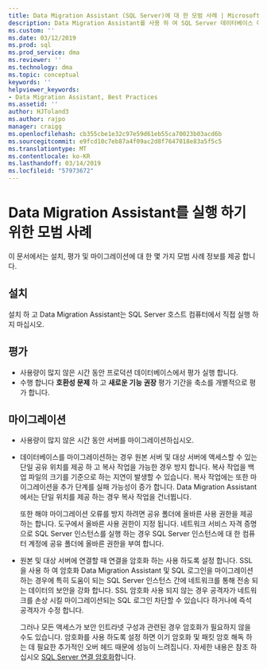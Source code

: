 ```yaml
---
title: Data Migration Assistant (SQL Server)에 대 한 모범 사례 | Microsoft Docs
description: Data Migration Assistant를 사용 하 여 SQL Server 데이터베이스 마이그레이션에 대 한 모범 사례를 알아봅니다.
ms.custom: ''
ms.date: 03/12/2019
ms.prod: sql
ms.prod_service: dma
ms.reviewer: ''
ms.technology: dma
ms.topic: conceptual
keywords: ''
helpviewer_keywords:
- Data Migration Assistant, Best Practices
ms.assetid: ''
author: HJToland3
ms.author: rajpo
manager: craigg
ms.openlocfilehash: cb355cbe1e32c97e59d61eb55ca70023b03acd6b
ms.sourcegitcommit: e9fcd10c7eb87a4f09ac2d8f7647018e83a5f5c5
ms.translationtype: MT
ms.contentlocale: ko-KR
ms.lasthandoff: 03/14/2019
ms.locfileid: "57973672"
---
```

# <a name="best-practices-for-running-data-migration-assistant"></a>Data Migration Assistant를 실행 하기 위한 모범 사례
이 문서에서는 설치, 평가 및 마이그레이션에 대 한 몇 가지 모범 사례 정보를 제공 합니다.

## <a name="installation"></a>설치
설치 하 고 Data Migration Assistant는 SQL Server 호스트 컴퓨터에서 직접 실행 하지 마십시오.

## <a name="assessment"></a>평가
- 사용량이 많지 않은 시간 동안 프로덕션 데이터베이스에서 평가 실행 합니다.
- 수행 합니다 **호환성 문제** 하 고 **새로운 기능 권장** 평가 기간을 축소를 개별적으로 평가 합니다.

## <a name="migration"></a>마이그레이션
- 사용량이 많지 않은 시간 동안 서버를 마이그레이션하십시오.

- 데이터베이스를 마이그레이션하는 경우 원본 서버 및 대상 서버에 액세스할 수 있는 단일 공유 위치를 제공 하 고 복사 작업을 가능한 경우 방지 합니다. 복사 작업을 백업 파일의 크기를 기준으로 하는 지연이 발생할 수 있습니다. 복사 작업에는 또한 마이그레이션을 추가 단계를 실패 가능성이 증가 합니다. Data Migration Assistant에서는 단일 위치를 제공 하는 경우 복사 작업을 건너뜁니다.
 
    또한 해야 마이그레이션 오류를 방지 하려면 공유 폴더에 올바른 사용 권한을 제공 하는 합니다. 도구에서 올바른 사용 권한이 지정 됩니다. 네트워크 서비스 자격 증명으로 SQL Server 인스턴스를 실행 하는 경우 SQL Server 인스턴스에 대 한 컴퓨터 계정에 공유 폴더에 올바른 권한을 부여 합니다.

- 원본 및 대상 서버에 연결할 때 연결을 암호화 하는 사용 하도록 설정 합니다. SSL을 사용 하 여 암호화 Data Migration Assistant 및 SQL 로그인을 마이그레이션하는 경우에 특히 도움이 되는 SQL Server 인스턴스 간에 네트워크를 통해 전송 되는 데이터의 보안을 강화 합니다. SSL 암호화 사용 되지 않는 경우 공격자가 네트워크를 손상 시킬 마이그레이션되는 SQL 로그인 차단할 수 있습니다 하거나에 즉석 공격자가 수정 합니다.

    그러나 모든 액세스가 보안 인트라넷 구성과 관련된 경우 암호화가 필요하지 않을 수도 있습니다. 암호화를 사용 하도록 설정 하면 이기 암호화 및 패킷 암호 해독 하는 데 필요한 추가적인 오버 헤드 때문에 성능이 느려집니다. 자세한 내용은 참조 하십시오 [SQL Server 연결 암호화](https://go.microsoft.com/fwlink/?linkid=832513)합니다.
